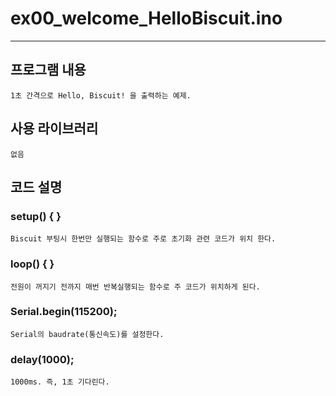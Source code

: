 # ex00_welcome_HelloBiscuit.ino
* * * 
## 프로그램 내용
    1초 간격으로 Hello, Biscuit! 을 출력하는 예제.

## 사용 라이브러리
    없음

## 코드 설명
### setup() { }
    Biscuit 부팅시 한번만 실행되는 함수로 주로 초기화 관련 코드가 위치 한다.
### loop() { }
    전원이 꺼지기 전까지 매번 반복실행되는 함수로 주 코드가 위치하게 된다.
### Serial.begin(115200);
    Serial의 baudrate(통신속도)를 설정한다.
### delay(1000);
    1000ms. 즉, 1초 기다린다.

